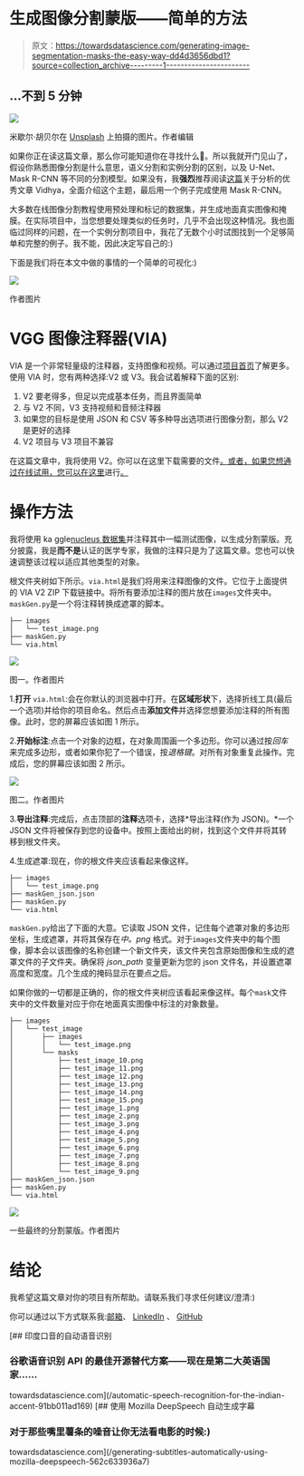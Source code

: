 # 生成图像分割蒙版——简单的方法

> 原文：<https://towardsdatascience.com/generating-image-segmentation-masks-the-easy-way-dd4d3656dbd1?source=collection_archive---------1----------------------->

## …不到 5 分钟

![](img/0c70be592c6f390892920767904edad5.png)

米歇尔·胡贝尔在 [Unsplash](https://unsplash.com?utm_source=medium&utm_medium=referral) 上拍摄的图片。作者编辑

如果你正在读这篇文章，那么你可能知道你在寻找什么🤷。所以我就开门见山了，假设你熟悉图像分割是什么意思，语义分割和实例分割的区别，以及 U-Net、Mask R-CNN 等不同的分割模型。如果没有，我**强烈**推荐阅读[这篇](https://www.analyticsvidhya.com/blog/2019/07/computer-vision-implementing-mask-r-cnn-image-segmentation/)关于分析的优秀文章 Vidhya，全面介绍这个主题，最后用一个例子完成使用 Mask R-CNN。

大多数在线图像分割教程使用预处理和标记的数据集，并生成地面真实图像和掩膜。在实际项目中，当您想要处理类似的任务时，几乎不会出现这种情况。我也面临过同样的问题，在一个实例分割项目中，我花了无数个小时试图找到一个足够简单和完整的例子。我不能，因此决定写自己的:)

下面是我们将在本文中做的事情的一个简单的可视化:)

![](img/29b384666b69d3ca48242de27f60180e.png)

作者图片

# VGG 图像注释器(VIA)

VIA 是一个非常轻量级的注释器，支持图像和视频。可以通过[项目首页](http://www.robots.ox.ac.uk/~vgg/software/via/)了解更多。使用 VIA 时，您有两种选择:V2 或 V3。我会试着解释下面的区别:

1.  V2 要老得多，但足以完成基本任务，而且界面简单
2.  与 V2 不同，V3 支持视频和音频注释器
3.  如果您的目标是使用 JSON 和 CSV 等多种导出选项进行图像分割，那么 V2 是更好的选择
4.  V2 项目与 V3 项目不兼容

在这篇文章中，我将使用 V2。你可以在这里下载需要的文件[。或者，如果您想通过在线试用，您可以在这里](http://www.robots.ox.ac.uk/~vgg/software/via/downloads/via-2.0.10.zip)进行[。](https://www.robots.ox.ac.uk/~vgg/software/via/via_demo.html)

# 操作方法

我将使用 ka ggle[nucleus 数据集](https://www.kaggle.com/paultimothymooney/identification-and-segmentation-of-nuclei-in-cells/)并注释其中一幅测试图像，以生成分割蒙版。充分披露，我是**而不是**认证的医学专家，我做的注释只是为了这篇文章。您也可以快速调整该过程以适应其他类型的对象。

根文件夹树如下所示。`via.html`是我们将用来注释图像的文件。它位于上面提供的 VIA V2 ZIP 下载链接中。将所有要添加注释的图片放在`images`文件夹中。`maskGen.py`是一个将注释转换成遮罩的脚本。

```
├── images
│   └── test_image.png
├── maskGen.py
└── via.html
```

![](img/a3b7b253e646f6545a81dc447660caf0.png)

图一。作者图片

1.**打开** `via.html`:会在你默认的浏览器中打开。在**区域形状**下，选择折线工具(最后一个选项)并给你的项目命名。然后点击**添加文件**并选择您想要添加注释的所有图像。此时，您的屏幕应该如图 1 所示。

2.**开始标注**:点击一个对象的边框，在对象周围画一个多边形。你可以通过按*回车*来完成多边形，或者如果你犯了一个错误，按*退格键*。对所有对象重复此操作。完成后，您的屏幕应该如图 2 所示。

![](img/91cd679387e1e7bbd3186207705b0e08.png)

图二。作者图片

3.**导出注释**:完成后，点击顶部的**注释**选项卡，选择*导出注释(作为 JSON)。*一个 JSON 文件将被保存到您的设备中。按照上面给出的树，找到这个文件并将其转移到根文件夹。

4.生成遮罩:现在，你的根文件夹应该看起来像这样。

```
├── images
│   └── test_image.png
├── maskGen_json.json
├── maskGen.py
└── via.html
```

`maskGen.py`给出了下面的大意。它读取 JSON 文件，记住每个遮罩对象的多边形坐标，生成遮罩，并将其保存在*中。png* 格式。对于`images`文件夹中的每个图像，脚本会以该图像的名称创建一个新文件夹，该文件夹包含原始图像和生成的遮罩文件的子文件夹。确保将 *json_path* 变量更新为您的 json 文件名，并设置遮罩高度和宽度。几个生成的掩码显示在要点之后。

如果你做的一切都是正确的，你的根文件夹树应该看起来像这样。每个`mask`文件夹中的文件数量对应于你在地面真实图像中标注的对象数量。

```
├── images
│   └── test_image
│       ├── images
│       │   └── test_image.png
│       └── masks
│           ├── test_image_10.png
│           ├── test_image_11.png
│           ├── test_image_12.png
│           ├── test_image_13.png
│           ├── test_image_14.png
│           ├── test_image_15.png
│           ├── test_image_1.png
│           ├── test_image_2.png
│           ├── test_image_3.png
│           ├── test_image_4.png
│           ├── test_image_5.png
│           ├── test_image_6.png
│           ├── test_image_7.png
│           ├── test_image_8.png
│           └── test_image_9.png
├── maskGen_json.json
├── maskGen.py
└── via.html 
```

![](img/30ea9dc840d263c59637beeb96badf6b.png)

一些最终的分割蒙版。作者图片

# 结论

我希望这篇文章对你的项目有所帮助。请联系我们寻求任何建议/澄清:)

你可以通过以下方式联系我:[邮箱](mailto:abhiroop.talasila@gmail.com)、 [LinkedIn](https://www.linkedin.com/in/abhiroop1999/) 、 [GitHub](https://github.com/abhirooptalasila)

[](/automatic-speech-recognition-for-the-indian-accent-91bb011ad169) [## 印度口音的自动语音识别

### 谷歌语音识别 API 的最佳开源替代方案——现在是第二大英语国家……

towardsdatascience.com](/automatic-speech-recognition-for-the-indian-accent-91bb011ad169) [](/generating-subtitles-automatically-using-mozilla-deepspeech-562c633936a7) [## 使用 Mozilla DeepSpeech 自动生成字幕

### 对于那些嘴里薯条的噪音让你无法看电影的时候:)

towardsdatascience.com](/generating-subtitles-automatically-using-mozilla-deepspeech-562c633936a7)